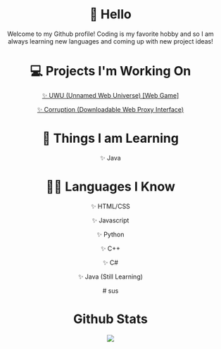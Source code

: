<div align = 'center' line-spacing = '0'>
  <h1><strong>👋 Hello</strong></h1>
  <p>Welcome to my Github profile! Coding is my favorite hobby and so I am always learning new languages and coming up with new project ideas!</p>
  
  <h1><strong>💻 Projects I'm Working On</strong></h1>
  <p><a href = 'https://github.com/BbyfoxY/UWU/'>✨ UWU (Unnamed Web Universe) [Web Game]</a></p>
  <p><a href = 'https://github.com/BbyfoxY/Corruption/'>✨ Corruption (Downloadable Web Proxy Interface)</a></p>
  
  <h1><strong>🧠 Things I am Learning</strong></h1>
  <p>✨ Java</p>
  
  <h1><strong>🧑‍💻 Languages I Know</strong></h1>
  <p>✨ HTML/CSS</p>
  <p>✨ Javascript</p>
  <p>✨ Python</p>
  <p>✨ C++</p>
  <p>✨ C#</p>
  <p>✨ Java (Still Learning)</p>
# sus
  <h1>Github Stats</h1>
  <img src = 'https://github-readme-stats.vercel.app/api?username=bbyfoxy'></img>
</div>
